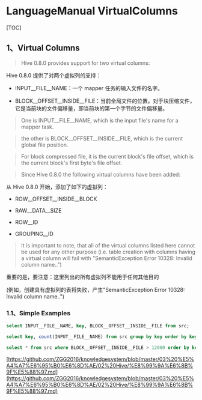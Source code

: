 # LanguageManual VirtualColumns

[TOC]

## 1、Virtual Columns

> Hive 0.8.0 provides support for two virtual columns:

Hive 0.8.0 提供了对两个虚拟列的支持：

- INPUT__FILE__NAME：一个 mapper 任务的输入文件的名字。

- BLOCK__OFFSET__INSIDE__FILE：当前全局文件的位置。对于块压缩文件，它是当前块的文件偏移量，即当前块的第一个字节的文件偏移量。

> One is INPUT__FILE__NAME, which is the input file's name for a mapper task.

> the other is BLOCK__OFFSET__INSIDE__FILE, which is the current global file position.

> For block compressed file, it is the current block's file offset, which is the current block's first byte's file offset.

> Since Hive 0.8.0 the following virtual columns have been added:

从 Hive 0.8.0 开始，添加了如下的虚拟列：

- ROW__OFFSET__INSIDE__BLOCK

- RAW__DATA__SIZE

- ROW__ID

- GROUPING__ID

> It is important to note, that all of the virtual columns listed here cannot be used for any other purpose (i.e. table creation with columns having a virtual column will fail with "SemanticException Error 10328: Invalid column name..")

重要的是，要注意：这里列出的所有虚拟列不能用于任何其他目的

(例如，创建具有虚拟列的表将失败，产生"SemanticException Error 10328: Invalid column name..")

### 1.1、Simple Examples

```sql
select INPUT__FILE__NAME, key, BLOCK__OFFSET__INSIDE__FILE from src;

select key, count(INPUT__FILE__NAME) from src group by key order by key;

select * from src where BLOCK__OFFSET__INSIDE__FILE > 12000 order by key;
```


[https://github.com/ZGG2016/knowledgesystem/blob/master/03%20%E5%A4%A7%E6%95%B0%E6%8D%AE/02%20Hive/%E8%99%9A%E6%8B%9F%E5%88%97.md](https://github.com/ZGG2016/knowledgesystem/blob/master/03%20%E5%A4%A7%E6%95%B0%E6%8D%AE/02%20Hive/%E8%99%9A%E6%8B%9F%E5%88%97.md)
